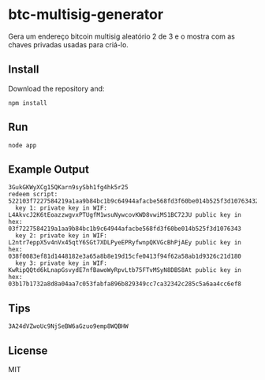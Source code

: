 # btc-multisig-generator

Gera um endereço bitcoin multisig aleatório 2 de 3 e o mostra com as chaves privadas usadas para criá-lo.

## Install

Download the repository and:

```npm install```

## Run

```node app```

## Example Output

```
3GukGKWyXCg15QKarn9sySbh1fg4hk5r25
redeem script: 522103f7227584219a1aa9b84bc1b9c64944afacbe568fd3f60be014b525f3d107634321038f0083ef81d1448182e3a65a8b8e19d15cfe0413f94f62a58ab1d9326c21d1802103b17b1732a8d8a04aa7c053fabfa896b829349cc7ca32342c285c5a6aa4cc6ef853ae
  key 1: private key in WIF: L4AkvcJ2K6tEoazzwgvxPTUgfM1wsuNywcovKWD8vwiMS1BC72JU public key in hex: 03f7227584219a1aa9b84bc1b9c64944afacbe568fd3f60be014b525f3d1076343
  key 2: private key in WIF: L2ntr7eppX5v4nVx45qtY6SGt7XDLPyeEPRyfwnpQKVGcBhPjAEy public key in hex: 038f0083ef81d1448182e3a65a8b8e19d15cfe0413f94f62a58ab1d9326c21d180
  key 3: private key in WIF: KwRipQQtd6kLnapGsvydE7nfBawoWyRpvLtb75FTvMSyN8DBS8At public key in hex: 03b17b1732a8d8a04aa7c053fabfa896b829349cc7ca32342c285c5a6aa4cc6ef8
```
## Tips

`3A24dVZwoUc9NjSeBW6aGzuo9emp8WQBHW`

## License

MIT
